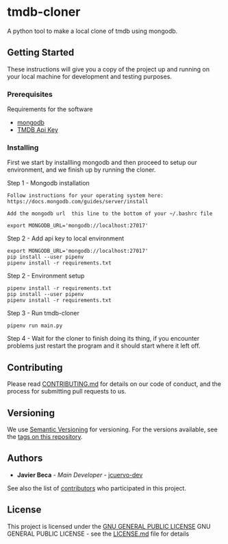 # tmdb-cloner
A python tool to make a local clone of tmdb using mongodb.

## Getting Started

These instructions will give you a copy of the project up and running on
your local machine for development and testing purposes.

### Prerequisites

Requirements for the software
- [mongodb](https://www.mongodb.com/)
- [TMDB Api Key](https://www.themoviedb.org/documentation/api)

### Installing

First we start by installling mongodb and then proceed to setup our environment, and we finish up by running the cloner.

Step 1 - Mongodb installation

    Follow instructions for your operating system here: https://docs.mongodb.com/guides/server/install

    Add the mongodb url  this line to the bottom of your ~/.bashrc file
    
    export MONGODB_URL='mongodb://localhost:27017'

Step 2 - Add api key to local environment

    export MONGODB_URL='mongodb://localhost:27017'
    pip install --user pipenv
    pipenv install -r requirements.txt
    
    

Step 2 - Environment setup

    pipenv install -r requirements.txt
    pip install --user pipenv
    pipenv install -r requirements.txt
    
 
Step 3 - Run tmdb-cloner

    pipenv run main.py

Step 4 - Wait for the cloner to finish doing its thing, if you encounter problems just restart the program and it should start where it left off.

## Contributing

Please read [CONTRIBUTING.md](CONTRIBUTING.md) for details on our code
of conduct, and the process for submitting pull requests to us.

## Versioning

We use [Semantic Versioning](http://semver.org/) for versioning. For the versions
available, see the [tags on this
repository](https://github.com/PurpleBooth/a-good-readme-template/tags).

## Authors

  - **Javier Beca** - *Main Developer* -
    [jcuervo-dev](https://github.com/jcuervo-dev)

See also the list of
[contributors](https://github.com/jcuervo-dev/tmdb-cloner/contributors)
who participated in this project.

## License

This project is licensed under the [GNU GENERAL PUBLIC LICENSE](LICENSE.md)
GNU GENERAL PUBLIC LICENSE - see the [LICENSE.md](LICENSE.md) file for
details